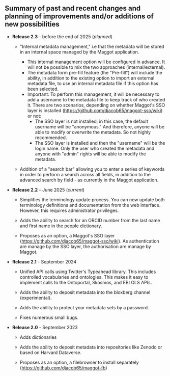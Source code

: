 ## Summary of past and recent changes and planning of improvements and/or additions of new possibilities


* **Release 2.3** - before the end of 2025 (_planned_)

   * "Internal metadata management," i.e that the metadata will be stored in an internal space managed by the Maggot application.
       * This internal management option will be configured in advance. It will not be possible to mix the two approaches (internal/external).
       * The metadata form pre-fill feature (the "Pre-fill") will include the ability, in addition to the existing option to import an external metadata file, to use an internal metadata file if this option has been selected.
       * Important: To perform this management, it will be necessary to add a username to the metadata file to keep track of who created it. There are two scenarios, depending on whether Maggot's SSO layer is installed (https://github.com/djacob65/maggot-sso/wiki) or not:
           * The SSO layer is not installed; in this case, the default username will be "anonymous." And therefore, anyone will be able to modify or overwrite the metadata. So not highly recommended.
           * The SSO layer is installed and then the "username" will be the login name. Only the user who created the metadata and anyone with "admin" rights will be able to modify the metadata.

   * Addition of a "search bar" allowing you to enter a series of keywords in order to perform a search across all fields, in addition to the advanced search by field - as currently in the Maggot application.


* **Release 2.2** - June 2025 (_current_)

   * Simplifies the terminology update process. You can now update both terminology definitions and documentation from the web interface. However, this requires administrator privileges.
   
   * Adds the ability to search for an ORCID number from the last name and first name in the people dictionary.

   * Proposes as an option, a Maggot's SSO layer (https://github.com/djacob65/maggot-sso/wiki). As authentication are manage by the SSO layer, the authorisation are manage by Maggot.


* **Release 2.1** - September 2024

   * Unified API calls using Twitter's Typeahead library. This includes controlled vocabularies and ontologies. This makes it easy to implement calls to the Ontoportal, Skosmos, and EBI OLS APIs.

   * Adds the ability to deposit metadata into the bloxberg channel (experimental).

   * Adds the ability to protect your metadata sets by a password.

   * Fixes numerous small bugs.


* **Release 2.0** - September 2023

   * Adds dictionaries
   
   * Adds the ability to deposit metadata into repositories like Zenodo or based on Harvard Dataverse.

   * Proposes as an option, a filebrowser to install separately (https://github.com/djacob65/maggot-fb)

